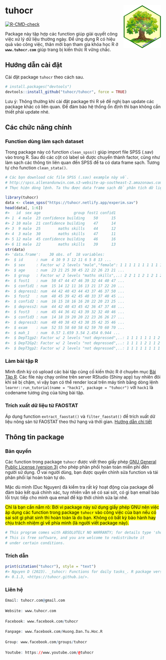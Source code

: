 
<!-- README.md is generated from README.Rmd. Please edit that file -->

# tuhocr <img src="man/figures/logo.png" align="right" alt="" width="120" />

<!-- badges: start -->

[![R-CMD-check](https://github.com/tuhocr/tuhocr/actions/workflows/R-CMD-check.yaml/badge.svg)](https://github.com/tuhocr/tuhocr/actions/workflows/R-CMD-check.yaml)
<!-- badges: end -->

Package này tập hợp các function giúp giải quyết công việc xử lý dữ liệu
thường ngày. Để ứng dụng R có hiệu quả vào công việc, thân mời bạn tham
gia khóa học R ở **`www.tuhocr.com`** giúp trang bị kiến thức R vững
chắc.

## Hướng dẫn cài đặt

Cài đặt package `tuhocr` theo cách sau.

``` r
# install.packages("devtools")
devtools::install_github("tuhocr/tuhocr", force = TRUE)
```

Lưu ý: Thông thường khi cài đặt package thì R sẽ đề nghị bạn update các
package khác có liên quan. Để đảm bảo hệ thống ổn định thì bạn không cần
thiết phải update nhé.

## Các chức năng chính

### Function dùng làm sạch dataset

Trong package này có function `clean_spss()` giúp import file SPSS
(.sav) vào trong R. Sau đó các cột có label sẽ được chuyển thành factor,
cũng như làm sạch các thông tin liên quan đến SPSS để ta có data frame
sạch. Tương tự cho function `clean_stata()`.

``` r
# Các bạn download các file SPSS (.sav) example này về.
# http://spss.allenandunwin.com.s3-website-ap-southeast-2.amazonaws.com/data-files.html
# Thực hiện dòng lệnh. Ta thu được data frame sạch để phân tích dữ liệu.
```

``` r
library(tuhocr)
data <- clean_spss("https://tuhocr.netlify.app/experim.sav")
head(data[, 1:6])
#>   id  sex age               group fost1 confid1
#> 1  4 male  23 confidence building    50      15
#> 2 10 male  21 confidence building    47      14
#> 3  9 male  25        maths skills    44      12
#> 4  3 male  30        maths skills    47      11
#> 5 12 male  45 confidence building    46      16
#> 6 11 male  22        maths skills    39      13
str(data)
#> 'data.frame':    30 obs. of  18 variables:
#>  $ id      : num  4 10 9 3 12 11 6 5 8 13 ...
#>  $ sex     : Factor w/ 2 levels "male","female": 1 1 1 1 1 1 1 1 1 1 ...
#>  $ age     : num  23 21 25 30 45 22 22 26 23 21 ...
#>  $ group   : Factor w/ 2 levels "maths skills",..: 2 2 1 1 2 1 2 1 2 1 ...
#>  $ fost1   : num  50 47 44 47 46 39 32 44 40 47 ...
#>  $ confid1 : num  15 14 12 11 16 13 21 17 22 20 ...
#>  $ depress1: num  44 42 40 43 44 43 37 46 37 50 ...
#>  $ fost2   : num  48 45 39 42 45 40 33 37 40 45 ...
#>  $ confid2 : num  16 15 18 16 16 20 22 20 23 25 ...
#>  $ depress2: num  44 42 40 43 45 42 36 47 37 48 ...
#>  $ fost3   : num  45 44 36 41 43 39 32 32 40 46 ...
#>  $ confid3 : num  14 18 19 20 20 22 23 26 26 27 ...
#>  $ depress3: num  40 40 38 43 43 38 35 42 35 46 ...
#>  $ exam    : num  52 55 58 60 58 62 59 70 60 70 ...
#>  $ mah_1   : num  0.57 1.659 3.54 2.454 0.944 ...
#>  $ DepT1gp2: Factor w/ 2 levels "not depressed",..: 1 1 1 1 1 1 1 2 1 2 ...
#>  $ DepT2Gp2: Factor w/ 2 levels "not depressed",..: 1 1 1 1 2 1 1 2 1 2 ...
#>  $ DepT3gp2: Factor w/ 2 levels "not depressed",..: 1 1 1 1 1 1 1 1 1 2 ...
```

### Làm bài tập R

Mình định kỳ có upload các bài tập củng cố kiến thức R ở chuyên mục [Bài
Tập R](https://www.tuhocr.com/r-courses/code-base-for-r). Các file này
chạy online trên server RStudio (Shiny app) tuy nhiên đôi khi sẽ bị
chậm, vì vậy bạn có thể render local trên máy tính bằng dòng lệnh
`learnr::run_tutorial(name = "hack1", package = "tuhocr")` với `hack1`
là codename tương ứng của từng bài tập.

### Trích xuất dữ liệu từ FAOSTAT

Áp dụng function `extract_faostat()` và `filter_faostat()` để trích xuất
dữ liệu nông sản từ FAOSTAT theo thứ hạng và thời gian. [Hướng dẫn chi
tiết](https://tuhocr.github.io/articles/filter_faostat.html)

## Thông tin package

### Bản quyền

Các function trong package `tuhocr` được viết theo giấy phép [GNU
General Public License (version
3)](https://tuhocr.github.io/LICENSE.html) cho phép phân phối hoàn toàn
miễn phí đến người sử dụng. Ở vai người dùng, bạn được quyền chỉnh sửa
function và tái phân phối lại hoàn toàn tự do.

Mặc dù mình (Duc Nguyen) đã kiểm tra rất kỹ hoạt động của package để đảm
bảo kết quả chính xác, tuy nhiên vẫn sẽ có sai sót, có gì bạn email báo
lỗi trực tiếp cho mình qua email để kịp thời chỉnh sửa lại nhé.

<mark style="background-color: #FFFF00">Chỉ là bạn cần nắm rõ: Bởi vì
package này sử dụng giấy phép GNU nên việc áp dụng các function trong
package `tuhocr` vào công việc của bạn nếu có sai sót gì phát sinh thì
hoàn toàn là do bạn. Không có bất kỳ bảo hành hay chịu trách nhiệm gì về
phía mình (là người viết package này).</mark>

``` r
# This program comes with ABSOLUTELY NO WARRANTY; for details type 'show w'.
# This is free software, and you are welcome to redistribute it
# under certain conditions.
```

### Trích dẫn

``` r
print(citation("tuhocr"), style = "text")
#> Nguyen D (2023). _tuhocr: Functions for daily tasks_. R package version
#> 0.1.3, <https://tuhocr.github.io/>.
```

### Liên hệ

``` r
Email: tuhocr.com@gmail.com

Website: www.tuhocr.com

Facebook: www.facebook.com/tuhocr

Fanpage: www.facebook.com/Huong.Dan.Tu.Hoc.R

Group: www.facebook.com/groups/tuhocr

Youtube: https://www.youtube.com/@tuhocr
```
